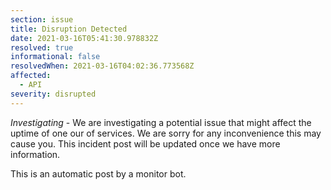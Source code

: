 ```yaml
---
section: issue
title: Disruption Detected
date: 2021-03-16T05:41:30.978832Z
resolved: true
informational: false
resolvedWhen: 2021-03-16T04:02:36.773568Z
affected:
  - API
severity: disrupted
---
```

*Investigating* - We are investigating a potential issue that might affect the uptime of one our of services. We are sorry for any inconvenience this may cause you. This incident post will be updated once we have more information.

This is an automatic post by a monitor bot.
        